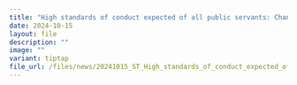 ```yaml
---
title: "High standards of conduct expected of all public servants: Chan"
date: 2024-10-15
layout: file
description: ""
image: ""
variant: tiptap
file_url: /files/news/20241015_ST_High_standards_of_conduct_expected_of_all_public_servants_compressed.pdf
---
```

